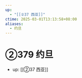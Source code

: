 ```yaml
---
up:
  - "[[②37 西亚]]"
ctime: 2025-03-01T13:13:58+08:00
aliases:
  - 约旦
---
```


# ②379 约旦

- up: [[②37 西亚]]
